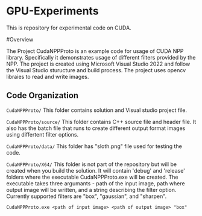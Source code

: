 # GPU-Experiments
This is repository for experimental code on CUDA.

#Overview

The Project CudaNPPProto is an example code for usage of CUDA NPP library. Specifically it demonstrates usage of different filters provided by the NPP.
The project is created using Microsoft Visual Studio 2022 and follow the Visual Studio sturucture and build process. The project uses opencv libraies to read and write images.

## Code Organization

```CudaNPPProto/```
This folder contains solution and Visual studio project file.

```CudaNPPProto/source/```
This folder contains C++ source file and header file. It also has the batch file that runs to create different output format images using differtent filter options. 

```CudaNPPProto/data/```
This folder has "sloth.png" file used for testing the code. 

```CudaNPPProto/X64/```
This folder is not part of the repository but will be created when you build the solution. It will contain 'debug' and 'release' folders where the executable CudaNPPProto.exe will be created. The executable takes three argumants - path of the input image, path where output image will be written, and a string describing the filter option. Currently supported filters are "box", "gaussian", and "sharpen". 

``` CudaNPPProto.exe <path of input image> <path of output image> "box" ```